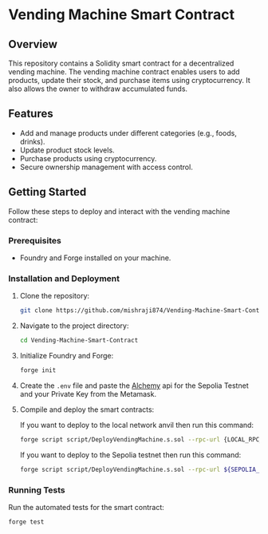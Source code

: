# Vending Machine Smart Contract

## Overview

This repository contains a Solidity smart contract for a decentralized vending machine. The vending machine contract enables users to add products, update their stock, and purchase items using cryptocurrency. It also allows the owner to withdraw accumulated funds.

## Features

- Add and manage products under different categories (e.g., foods, drinks).
- Update product stock levels.
- Purchase products using cryptocurrency.
- Secure ownership management with access control.

## Getting Started

Follow these steps to deploy and interact with the vending machine contract:

### Prerequisites

- Foundry and Forge installed on your machine.

### Installation and Deployment

1. Clone the repository:
   ```bash
   git clone https://github.com/mishraji874/Vending-Machine-Smart-Contract.git
2. Navigate to the project directory:
    ```bash
    cd Vending-Machine-Smart-Contract
3. Initialize Foundry and Forge:
    ```bash
    forge init
4. Create the ```.env``` file and paste the [Alchemy](https://www.alchemy.com/) api for the Sepolia Testnet and your Private Key from the Metamask.

5. Compile and deploy the smart contracts:

    If you want to deploy to the local network anvil then run this command:
    ```bash
    forge script script/DeployVendingMachine.s.sol --rpc-url {LOCAL_RPC_URL} --private-key {PRIVATE_KEY}
    ```
    If you want to deploy to the Sepolia testnet then run this command:
    ```bash
    forge script script/DeployVendingMachine.s.sol --rpc-url ${SEPOLIA_RPC_URL} --private-key ${PRIVATE_KEY}
### Running Tests

Run the automated tests for the smart contract:

```bash
forge test